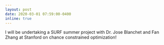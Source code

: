 ```yaml
---
layout: post
date: 2020-03-01 07:59:00-0400
inline: true
---
```


I will be undertaking a SURF summer project with Dr. Jose Blanchet and Fan Zhang at Stanford on chance constrained optimization!
